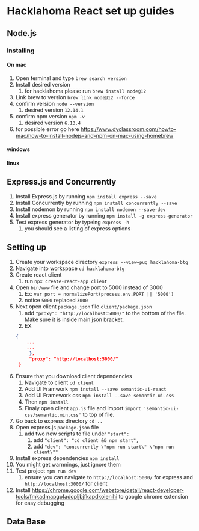 # Hacklahoma React set up guides

## Node.js

### Installing

#### On mac

1. Open terminal and type `brew search version`
2. Install desired version
   1. for hacklahoma please run `brew install node@12`
3. Link brew to version `brew link node@12 --force`
4. confirm version `node --version`
   1. desired version `12.14.1`
5. confirm npm version `npm -v`
   1. desired version `6.13.4`
6. for possible error go here https://www.dyclassroom.com/howto-mac/how-to-install-nodejs-and-npm-on-mac-using-homebrew
   
#### windows

#### linux

## Express.js and Concurrently

1. Install Express.js by running `npm install express --save`
2. Install Concurrently by running `npm install concurrently --save`
3. Install nodemon by running `npm install nodemon --save-dev`
4. Install express generator by running `npm install -g express-generator`
5. Test express generator by typeing `express -h`
   1. you should see a listing of express options

## Setting up

1. Create your workspace directory `express --view=pug hacklahoma-btg`
2. Navigate into workspace `cd hacklahoma-btg`
3. Create react client
   1.  run `npx create-react-app client`
4. Open `bin/www` file and change port to 5000 instead of 3000
   1. Ex: `var port = normalizePort(process.env.PORT || '5000')`
   2. notice `5000` replaced `3000`
5. Next open client `package.json` file `client/package.json`
   1. add `"proxy": "http://localhost:5000/"` to the bottom of the file. Make sure it is inside main json bracket.
   2. EX 
   ```json
   {
       ...
       ...
        },
        "proxy": "http://localhost:5000/"
    }
   ```
6. Ensure that you download client dependencies
   1. Navigate to client `cd client`
   2. Add UI Framwork `npm install --save semantic-ui-react`
   3. Add UI Framework css `npm install --save semantic-ui-css`
   4. Then `npm install`
   5. Finaly open client `app.js` file and import `import 'semantic-ui-css/semantic.min.css'` to top of file.
7. Go back to express directory `cd ..`
8. Open express.js `package.json` file
   1. add two new scripts to file under `"start":`
      1. add `"client": "cd client && npm start",` 
      2. add `"dev": "concurrently \"npm run start\" \"npm run client\""`
9.  Install express dependencies `npm install`
   2.  You might get warnnings, just ignore them
10. Test project `npm run dev`
    1.  ensure you can navigate to `http://localhost:5000/` for express and `http://localhost:3000/` for client
11. Install https://chrome.google.com/webstore/detail/react-developer-tools/fmkadmapgofadopljbjfkapdkoienihi to google chrome extension for easy debugging

## Data Base